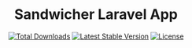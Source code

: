 <h1 align="center">Sandwicher Laravel App</h1>

<p align="center">
<a href="https://packagist.org/packages/sandwicher/laravel-app"><img src="https://img.shields.io/packagist/dt/sandwicher/laravel-app" alt="Total Downloads"></a>
<a href="https://packagist.org/packages/sandwicher/laravel-app"><img src="https://img.shields.io/packagist/v/sandwicher/laravel-app" alt="Latest Stable Version"></a>
<a href="https://packagist.org/packages/sandwicher/laravel-app"><img src="https://img.shields.io/packagist/l/sandwicher/laravel-app" alt="License"></a>
</p>